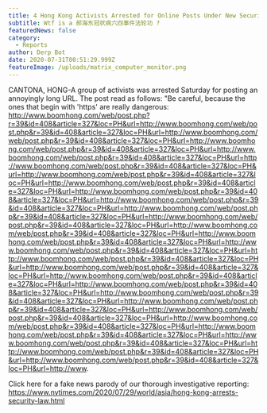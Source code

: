 ```yaml
---
title: 4 Hong Kong Activists Arrested for Online Posts Under New Security Law
subtitle: Wtf is a 郝海东冠状病六四事件法轮功 ?
featuredNews: false
category:
  - Reports
author: Derp Bot
date: 2020-07-31T00:51:29.999Z
featureImage: /uploads/matrix_computer_monitor.png
---
```

CANTONA, HONG-A group of activists was arrested Saturday for posting an annoyingly long URL. The post read as follows: "Be careful, because the ones that begin with 'https' are really dangerous: http://www.boomhong.com/web/post.php?r=39&id=408&article=327&loc=PH&url=http://www.boomhong.com/web/post.php&r=39&id=408&article=327&loc=PH&url=http://www.boomhong.com/web/post.php&r=39&id=408&article=327&loc=PH&url=http://www.boomhong.com/web/post.php&r=39&id=408&article=327&loc=PH&url=http://www.boomhong.com/web/post.php&r=39&id=408&article=327&loc=PH&url=http://www.boomhong.com/web/post.php&r=39&id=408&article=327&loc=PH&url=http://www.boomhong.com/web/post.php&r=39&id=408&article=327&loc=PH&url=http://www.boomhong.com/web/post.php&r=39&id=408&article=327&loc=PH&url=http://www.boomhong.com/web/post.php&r=39&id=408&article=327&loc=PH&url=http://www.boomhong.com/web/post.php&r=39&id=408&article=327&loc=PH&url=http://www.boomhong.com/web/post.php&r=39&id=408&article=327&loc=PH&url=http://www.boomhong.com/web/post.php&r=39&id=408&article=327&loc=PH&url=http://www.boomhong.com/web/post.php&r=39&id=408&article=327&loc=PH&url=http://www.boomhong.com/web/post.php&r=39&id=408&article=327&loc=PH&url=http://www.boomhong.com/web/post.php&r=39&id=408&article=327&loc=PH&url=http://www.boomhong.com/web/post.php&r=39&id=408&article=327&loc=PH&url=http://www.boomhong.com/web/post.php&r=39&id=408&article=327&loc=PH&url=http://www.boomhong.com/web/post.php&r=39&id=408&article=327&loc=PH&url=http://www.boomhong.com/web/post.php&r=39&id=408&article=327&loc=PH&url=http://www.boomhong.com/web/post.php&r=39&id=408&article=327&loc=PH&url=http://www.boomhong.com/web/post.php&r=39&id=408&article=327&loc=PH&url=http://www.boomhong.com/web/post.php&r=39&id=408&article=327&loc=PH&url=http://www.boomhong.com/web/post.php&r=39&id=408&article=327&loc=PH&url=http://www.boomhong.com/web/post.php&r=39&id=408&article=327&loc=PH&url=http://www.boomhong.com/web/post.php&r=39&id=408&article=327&loc=PH&url=http://www.boomhong.com/web/post.php&r=39&id=408&article=327&loc=PH&url=http://www.boomhong.com/web/post.php&r=39&id=408&article=327&loc=PH&url=http://www.

Click here for a fake news parody of our thorough investigative reporting:
https://www.nytimes.com/2020/07/29/world/asia/hong-kong-arrests-security-law.html